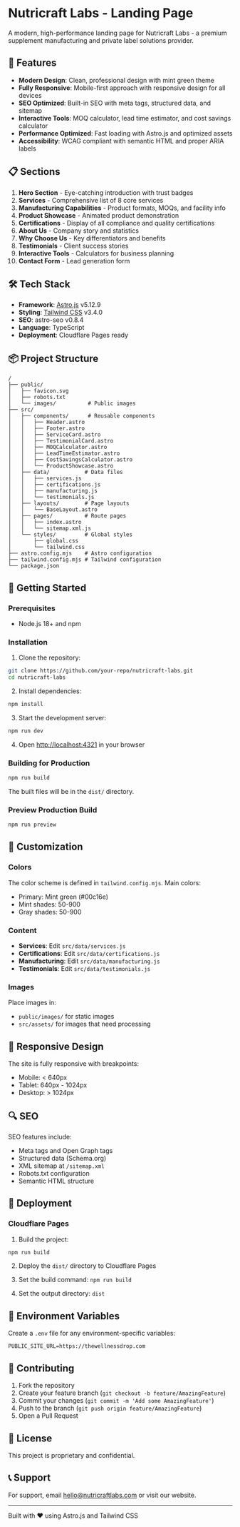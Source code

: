 # Nutricraft Labs - Landing Page

A modern, high-performance landing page for Nutricraft Labs - a premium supplement manufacturing and private label solutions provider.

## 🚀 Features

- **Modern Design**: Clean, professional design with mint green theme
- **Fully Responsive**: Mobile-first approach with responsive design for all devices
- **SEO Optimized**: Built-in SEO with meta tags, structured data, and sitemap
- **Interactive Tools**: MOQ calculator, lead time estimator, and cost savings calculator
- **Performance Optimized**: Fast loading with Astro.js and optimized assets
- **Accessibility**: WCAG compliant with semantic HTML and proper ARIA labels

## 📋 Sections

1. **Hero Section** - Eye-catching introduction with trust badges
2. **Services** - Comprehensive list of 8 core services
3. **Manufacturing Capabilities** - Product formats, MOQs, and facility info
4. **Product Showcase** - Animated product demonstration
5. **Certifications** - Display of all compliance and quality certifications
6. **About Us** - Company story and statistics
7. **Why Choose Us** - Key differentiators and benefits
8. **Testimonials** - Client success stories
9. **Interactive Tools** - Calculators for business planning
10. **Contact Form** - Lead generation form

## 🛠️ Tech Stack

- **Framework**: [Astro.js](https://astro.build) v5.12.9
- **Styling**: [Tailwind CSS](https://tailwindcss.com) v3.4.0
- **SEO**: astro-seo v0.8.4
- **Language**: TypeScript
- **Deployment**: Cloudflare Pages ready

## 📦 Project Structure

```
/
├── public/
│   ├── favicon.svg
│   ├── robots.txt
│   └── images/          # Public images
├── src/
│   ├── components/      # Reusable components
│   │   ├── Header.astro
│   │   ├── Footer.astro
│   │   ├── ServiceCard.astro
│   │   ├── TestimonialCard.astro
│   │   ├── MOQCalculator.astro
│   │   ├── LeadTimeEstimator.astro
│   │   ├── CostSavingsCalculator.astro
│   │   └── ProductShowcase.astro
│   ├── data/           # Data files
│   │   ├── services.js
│   │   ├── certifications.js
│   │   ├── manufacturing.js
│   │   └── testimonials.js
│   ├── layouts/        # Page layouts
│   │   └── BaseLayout.astro
│   ├── pages/          # Route pages
│   │   ├── index.astro
│   │   └── sitemap.xml.js
│   └── styles/         # Global styles
│       ├── global.css
│       └── tailwind.css
├── astro.config.mjs    # Astro configuration
├── tailwind.config.mjs # Tailwind configuration
└── package.json
```

## 🚀 Getting Started

### Prerequisites

- Node.js 18+ and npm

### Installation

1. Clone the repository:
```bash
git clone https://github.com/your-repo/nutricraft-labs.git
cd nutricraft-labs
```

2. Install dependencies:
```bash
npm install
```

3. Start the development server:
```bash
npm run dev
```

4. Open [http://localhost:4321](http://localhost:4321) in your browser

### Building for Production

```bash
npm run build
```

The built files will be in the `dist/` directory.

### Preview Production Build

```bash
npm run preview
```

## 🎨 Customization

### Colors

The color scheme is defined in `tailwind.config.mjs`. Main colors:
- Primary: Mint green (#00c16e)
- Mint shades: 50-900
- Gray shades: 50-900

### Content

- **Services**: Edit `src/data/services.js`
- **Certifications**: Edit `src/data/certifications.js`
- **Manufacturing**: Edit `src/data/manufacturing.js`
- **Testimonials**: Edit `src/data/testimonials.js`

### Images

Place images in:
- `public/images/` for static images
- `src/assets/` for images that need processing

## 📱 Responsive Design

The site is fully responsive with breakpoints:
- Mobile: < 640px
- Tablet: 640px - 1024px
- Desktop: > 1024px

## 🔍 SEO

SEO features include:
- Meta tags and Open Graph tags
- Structured data (Schema.org)
- XML sitemap at `/sitemap.xml`
- Robots.txt configuration
- Semantic HTML structure

## 🚀 Deployment

### Cloudflare Pages

1. Build the project:
```bash
npm run build
```

2. Deploy the `dist/` directory to Cloudflare Pages

3. Set the build command: `npm run build`
4. Set the output directory: `dist`

## 📝 Environment Variables

Create a `.env` file for any environment-specific variables:

```env
PUBLIC_SITE_URL=https://thewellnessdrop.com
```

## 🤝 Contributing

1. Fork the repository
2. Create your feature branch (`git checkout -b feature/AmazingFeature`)
3. Commit your changes (`git commit -m 'Add some AmazingFeature'`)
4. Push to the branch (`git push origin feature/AmazingFeature`)
5. Open a Pull Request

## 📄 License

This project is proprietary and confidential.

## 📞 Support

For support, email hello@nutricraftlabs.com or visit our website.

---

Built with ❤️ using Astro.js and Tailwind CSS